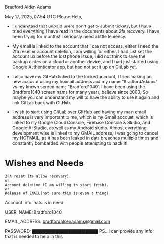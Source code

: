  	

Bradford Alden Adams

May 17, 2025, 07:54 UTC
Please Help, 

 

* I understand that unpaid users don't get to submit tickets, but I have tried everything I have read in the documents about 2fa recovery. I have been trying for months! I seriously need a little leniency.

* My email is linked to the account that I can not access, either I need the 2fa reset or account deletion, I am willing for either. I had just set the account up before the lost phone issue, I did not think to save the backup codes on a cloud or another device, and I had just started using Google Authenticator app, but had not set it up on GitLab yet.

* I also have my GitHub linked to the locked account, I tried making an new account using my hotmail address and my name “BradfordAdams” vs my known screen name “Bradford1040”. I have been using the Bradford1040 screen name for many years, believe since 2003, So maybe you can understand my will to have the ability to use it again and link GitLab back with GitHub. 

* I wish to start using GitLab over GitHub and having my main email address is very important to me, which is my Gmail account, which is linked to my Google Cloud Console, Firebase Console & Studio, and Google AI Studio, as well as my Android studio. Almost everything development wise is linked to my GMAIL address, I was going to cancel my HOTMAIL, as it has been leaked in data breaches multiple times and constantly bombarded with people attempting to hack it! 
# Wishes and Needs

    2FA reset (to allow recovery).
    or
    Account deletion (I am willing to start fresh).
    or 
    Release of EMAIL(not sure this is even a thing)

Account Info thats is in need:

USER_NAME: Bradford1040

EMAIL_ADDRESS: bradfordaldenadams@gmail.com 

PASSWORD: ▇▇▇▇▇▇▇▇▇▇▇▇▇▇▇▇▇▇▇▇
PS.. I can provide any info that is needed to help in this